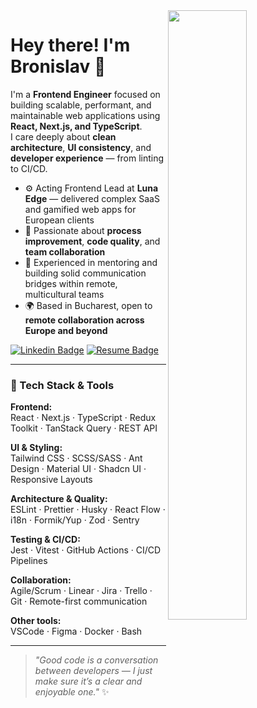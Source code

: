 <img align="right" src="https://media.giphy.com/media/kbRb4eyCNC0aMz5x68/giphy.gif" width="50%"/>

# Hey there! I'm Bronislav 👋

I'm a **Frontend Engineer** focused on building scalable, performant, and maintainable web applications using **React, Next.js, and TypeScript**.  
I care deeply about **clean architecture**, **UI consistency**, and **developer experience** — from linting to CI/CD.

- ⚙️ Acting Frontend Lead at **Luna Edge** — delivered complex SaaS and gamified web apps for European clients  
- 🚀 Passionate about **process improvement**, **code quality**, and **team collaboration**  
- 💬 Experienced in mentoring and building solid communication bridges within remote, multicultural teams  
- 🌍 Based in Bucharest, open to **remote collaboration across Europe and beyond**

[![Linkedin Badge](https://img.shields.io/badge/LinkedIn-0077B5?style=for-the-badge&logo=linkedin&logoColor=white)](https://www.linkedin.com/in/bronislav-voydylo-web-dev/)
[![Resume Badge](https://img.shields.io/badge/Resume-4285F4?style=for-the-badge&logo=google-drive&logoColor=white)](https://drive.google.com/file/d/10_FhLdIkTFg2b_yaqBsSSsh6l5MLqllp/view?usp=sharing)

---

### 🧠 Tech Stack & Tools

**Frontend:**  
React · Next.js · TypeScript · Redux Toolkit · TanStack Query · REST API  

**UI & Styling:**  
Tailwind CSS · SCSS/SASS · Ant Design · Material UI · Shadcn UI · Responsive Layouts  

**Architecture & Quality:**  
ESLint · Prettier · Husky · React Flow · i18n · Formik/Yup · Zod · Sentry  

**Testing & CI/CD:**  
Jest · Vitest · GitHub Actions · CI/CD Pipelines  

**Collaboration:**  
Agile/Scrum · Linear · Jira · Trello · Git · Remote-first communication  

**Other tools:**  
VSCode · Figma · Docker · Bash  

---

> _"Good code is a conversation between developers — I just make sure it’s a clear and enjoyable one."_ ✨

